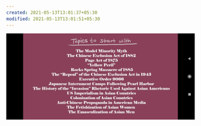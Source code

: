 ```yaml
---
created: 2021-05-13T13:01:37+05:30
modified: 2021-05-13T13:01:51+05:30
---
```


![Image](./image_picker8728297263944306886.jpg)
